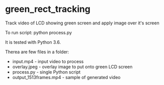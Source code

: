 # green_rect_tracking
Track video of LCD showing green screen and apply image over it's screen

To run script:
python process.py

It is tested with Python 3.6.

Therea are few files in a folder:
- input.mp4 - input video to process
- overlay.jpeg - overlay image to put onto green LCD screen
- process.py - single Python script
- output_1513frames.mp4 - sample of generated video
